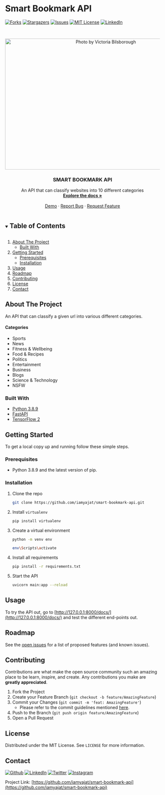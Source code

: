 # Smart Bookmark API
[![Forks][forks-shield]][forks-url]
[![Stargazers][stars-shield]][stars-url]
[![Issues][issues-shield]][issues-url]
[![MIT License][license-shield]][license-url]
[![LinkedIn][linkedin-shield]][linkedin-url]



<!-- PROJECT LOGO -->
<br />
<p align="center">
  <a href="https://github.com/iamyajat/Smart-Bookmark-API">
    <img src="https://images.unsplash.com/photo-1506445007064-9dda1f11b5b6?ixlib=rb-1.2.1&q=80&fm=jpg&crop=entropy&cs=tinysrgb&dl=victoria-bilsborough-b9zbVD--6I0-unsplash.jpg&w=2400" alt="Photo by Victoria Bilsborough" width="640" height="426">
  </a>
 
  <h3 align="center">SMART BOOKMARK API</h3>

  <p align="center">
    An API that can classify websites into 10 different categories
    <br />
    <a href="https://github.com/iamyajat/Smart-Bookmark-API/blob/master/README.md"><strong>Explore the docs »</strong></a>
    <br />
    <br />
    <a href="https://smart-bookmark-api.iamyajat.co/">Demo</a>
    ·
    <a href="https://github.com/iamyajat/smart-bookmark-api/issues">Report Bug</a>
    ·
    <a href="https://github.com/iamyajat/smart-bookmark-api/issues">Request Feature</a>
  </p>
</p>



<!-- TABLE OF CONTENTS -->
<details open="open">
  <summary><h2 style="display: inline-block">Table of Contents</h2></summary>
  <ol>
    <li>
      <a href="#about-the-project">About The Project</a>
      <ul>
        <li><a href="#built-with">Built With</a></li>
      </ul>
    </li>
    <li>
      <a href="#getting-started">Getting Started</a>
      <ul>
        <li><a href="#prerequisites">Prerequisites</a></li>
        <li><a href="#installation">Installation</a></li>
      </ul>
    </li>
    <li><a href="#usage">Usage</a></li>
    <li><a href="#roadmap">Roadmap</a></li>
    <li><a href="#contributing">Contributing</a></li>
    <li><a href="#license">License</a></li>
    <li><a href="#contact">Contact</a></li>
  </ol>
</details>



<!-- ABOUT THE PROJECT -->
## About The Project

An API that can classify a given url into various different categories.

#### Categories
- Sports
- News
- Fitness & Wellbeing
- Food & Recipes
- Politics
- Entertainment
- Business
- Blogs
- Science & Technology
- NSFW


### Built With

* [Python 3.8.9](https://www.python.org/downloads/release/python-389/)
* [FastAPI](https://fastapi.tiangolo.com/)
* [TensorFlow 2](https://www.tensorflow.org/)



<!-- GETTING STARTED -->
## Getting Started

To get a local copy up and running follow these simple steps.

### Prerequisites
- Python 3.8.9 and the latest version of pip.


### Installation

1. Clone the repo
   ```sh
   git clone https://github.com/iamyajat/smart-bookmark-api.git
   ```
2. Install `virtualenv`
   ```sh
   pip install virtualenv
   ```
3. Create a virtual environment
   ```sh
   python -m venv env
   ```
   ```sh
   env\Scripts\activate
   ```
4. Install all requirements
   ```sh
   pip install -r requirements.txt
   ```
5. Start the API
   ```sh
   uvicorn main:app --reload
   ```

<!-- USAGE EXAMPLES -->
## Usage

To try the API out, go to [http://127.0.0.1:8000/docs/](http://127.0.0.1:8000/docs/) and test the different end-points out.



<!-- ROADMAP -->
## Roadmap

See the [open issues](https://github.com/iamyajat/smart-bookmark-api/issues) for a list of proposed features (and known issues).



<!-- CONTRIBUTING -->
## Contributing

Contributions are what make the open source community such an amazing place to be learn, inspire, and create. Any contributions you make are **greatly appreciated**.

1. Fork the Project
2. Create your Feature Branch (`git checkout -b feature/AmazingFeature`)
3. Commit your Changes (`git commit -m 'feat: AmazingFeature'`)
   - Please refer to the commit guidelines mentioned [here](https://www.conventionalcommits.org/en/v1.0.0/).
4. Push to the Branch (`git push origin feature/AmazingFeature`)
5. Open a Pull Request



<!-- LICENSE -->
## License

Distributed under the MIT License. See `LICENSE` for more information.



<!-- CONTACT -->
## Contact

<a href="https://www.iamyajat.co/" target="_blank"><img alt="Github" src="https://img.shields.io/badge/-Website-brightgreen?style=for-the-badge&logo=appveyor&logoColor=white&color=999900&logo=data:null" /></a>
<a href="https://linkedin.com/in/iamyajat" target="_blank"><img alt="LinkedIn" src="https://img.shields.io/badge/linkedin-%230077B5.svg?&style=for-the-badge&logo=linkedin&logoColor=white" /></a>
<a href="https://twitter.com/iamyajat" target="_blank"><img alt="Twitter" src="https://img.shields.io/badge/twitter-%231DA1F2.svg?&style=for-the-badge&logo=twitter&logoColor=white" /></a>
<a href="https://instagram.com/iamyajat" target="_blank"><img alt="Instagram" src="https://img.shields.io/badge/instagram-%FF69B4.svg?&style=for-the-badge&logo=instagram&logoColor=white&color=cd486b" /></a>


Project Link: [https://github.com/iamyajat/smart-bookmark-api](https://github.com/iamyajat/smart-bookmark-api)




<!-- MARKDOWN LINKS & IMAGES -->
<!-- https://www.markdownguide.org/basic-syntax/#reference-style-links -->
[contributors-shield]: https://img.shields.io/github/contributors/iamyajat/Smart-Bookmark-API.svg?style=for-the-badge
[contributors-url]: https://github.com/iamyajat/smart-bookmark-api/graphs/contributors
[forks-shield]: https://img.shields.io/github/forks/iamyajat/Smart-Bookmark-API.svg?style=for-the-badge
[forks-url]: https://github.com/iamyajat/smart-bookmark-api/network/members
[stars-shield]: https://img.shields.io/github/stars/iamyajat/Smart-Bookmark-API.svg?style=for-the-badge
[stars-url]: https://github.com/iamyajat/smart-bookmark-api/stargazers
[issues-shield]: https://img.shields.io/github/issues/iamyajat/Smart-Bookmark-API.svg?style=for-the-badge
[issues-url]: https://github.com/iamyajat/smart-bookmark-api/issues
[license-shield]: https://img.shields.io/github/license/iamyajat/Smart-Bookmark-API.svg?style=for-the-badge
[license-url]: https://github.com/iamyajat/Smart-Bookmark-API/blob/master/LICENSE
[linkedin-shield]: https://img.shields.io/badge/-LinkedIn-black.svg?style=for-the-badge&logo=linkedin&colorB=555
[linkedin-url]: https://linkedin.com/in/iamyajat
